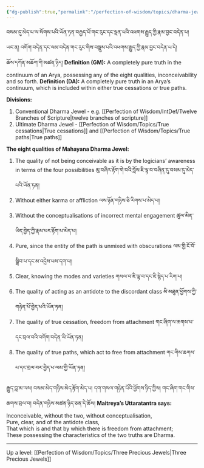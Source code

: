 ```yaml
---
{"dg-publish":true,"permalink":"/perfection-of-wisdom/topics/dharma-jewel/"}
---
```


བསམ་དུ་མེད་པ་ལ་སོགས་པའི་ཡོན་ཏན་བརྒྱད་པོ་གང་རུང་དང་ལྡན་པའི་འཕགས་རྒྱུད་ཀྱི་རྣམ་བྱང་བདེན་པ། ཡང་ན།
འགོག་བདེན་དང་ལམ་བདེན་གང་རུང་གིས་བསྡུས་པའི་འཕགས་རྒྱུད་ཀྱི་རྣམ་བྱང་བདེན་པ་དེ།<br>ཆོས་དཀོན་མཆོག་གི་མཚན་ཉིད།
**Definition (GM):** A completely pure truth in the continuum of an Arya, possessing any of the eight qualities, inconceivability and so forth.
**Definition (DA):** A completely pure truth in an Arya’s continuum, which is included within either true cessations or true paths.

**Divisions:**
1. Conventional Dharma Jewel - e.g. [[Perfection of Wisdom/IntDef/Twelve Branches of Scripture\|twelve branches of scripture]]
2. Ultimate Dharma Jewel - [[Perfection of Wisdom/Topics/True cessations\|True cessations]] and [[Perfection of Wisdom/Topics/True paths\|True paths]]

**The eight qualities of Mahayana Dharma Jewel:**
1. The quality of not being conceivable as it is by the logicians’ awareness in terms of the four possibilities
   མུ་བཞིར་རྟོག་གེ་བའི་བློས་ཇི་ལྟ་བ་བཞིན་དུ་བསམ་དུ་མེད་པའི་ཡོན་ཏན།
2. Without either karma or affliction ལས་ཉོན་གཉིས་ཅི་རིགས་པ་མེད་པ།
3. Without the conceptualisations of incorrect mental engagement ཚུལ་མིན་ཡིད་བྱེད་ཀྱི་རྣམ་པར་རྟོག་པ་མེད་པ།
4. Pure, since the entity of the path is unmixed with obscurations ལམ་གྱི་ངོ་བོ་སྒྲིབ་པ་དང་མ་འདྲེས་པས་དག་པ།
5. Clear, knowing the modes and varieties གསལ་བ་ཇི་ལྟ་བ་དང་ཇི་སྙེད་པ་རིག་པ།
6. The quality of acting as an antidote to the discordant class མི་མཐུན་ཕྱོགས་ཀྱི་གཉེན་པོ་བྱེད་པའི་ཡོན་ཏན།
7. The quality of true cessation, freedom from attachment གང་ཞིག་ལ་ཆགས་པ་དང་བྲལ་བའི་འགོག་བདེན་ཡི་ཡོན་ཏན།
8. The quality of true paths, which act to free from attachment གང་གིས་ཆགས་པ་དང་བྲལ་བར་བྱེད་པ་ལམ་གྱི་ཡོན་ཏན།

རྒྱུད་བླ་མ་ལས། བསམ་མེད་གཉིས་མེད་རྟོག་མེད་པ། དག་གསལ་གཉེན་པོའི་ཕྱོགས་ཉིད་ཀྱིས།
གང་ཞིག་གང་གིས་ཆགས་བྲལ་བ། བདེན་གཉིས་མཚན་ཉིད་ཅན་དེ་ཆོས།
**Maitreya’s Uttaratantra says:**
Inconceivable, without the two, without conceptualisation,  
Pure, clear, and of the antidote class,  
That which is and that by which there is freedom from attachment;  
These possessing the characteristics of the two truths are Dharma.

---
Up a level: [[Perfection of Wisdom/Topics/Three Precious Jewels\|Three Precious Jewels]]
